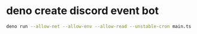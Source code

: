 # deno create discord event bot

```sh
deno run --allow-net --allow-env --allow-read --unstable-cron main.ts
```
